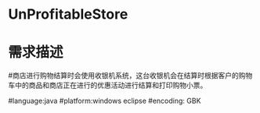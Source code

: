 # UnProfitableStore

# 需求描述





#商店进行购物结算时会使用收银机系统，这台收银机会在结算时根据客户的购物车中的商品和商店正在进行的优惠活动进行结算和打印购物小票。

#language:java
#platform:windows eclipse 
#encoding: GBK
